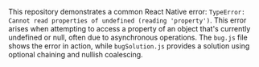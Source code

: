 This repository demonstrates a common React Native error: `TypeError: Cannot read properties of undefined (reading 'property')`. This error arises when attempting to access a property of an object that's currently undefined or null, often due to asynchronous operations. The `bug.js` file shows the error in action, while `bugSolution.js` provides a solution using optional chaining and nullish coalescing.